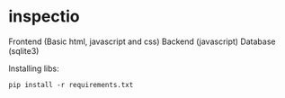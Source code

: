 # inspectio


Frontend (Basic html, javascript and css)
Backend (javascript)
Database (sqlite3)

Installing libs:

`pip install -r requirements.txt`